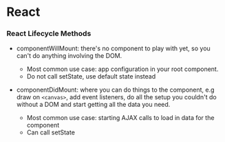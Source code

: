 # React
### React Lifecycle Methods
- componentWillMount: there's no component to play with yet, so you can't do anything involving the DOM.
  - Most common use case: app configuration in your root component.
  - Do not call setState, use default state instead

- componentDidMount: where you can do things to the component, e.g draw on ```<canvas>```, add event listeners, do all the setup you couldn't do without a DOM and start getting all the data you need.
  - Most common use case: starting AJAX calls to load in data for the component
  - Can call setState
